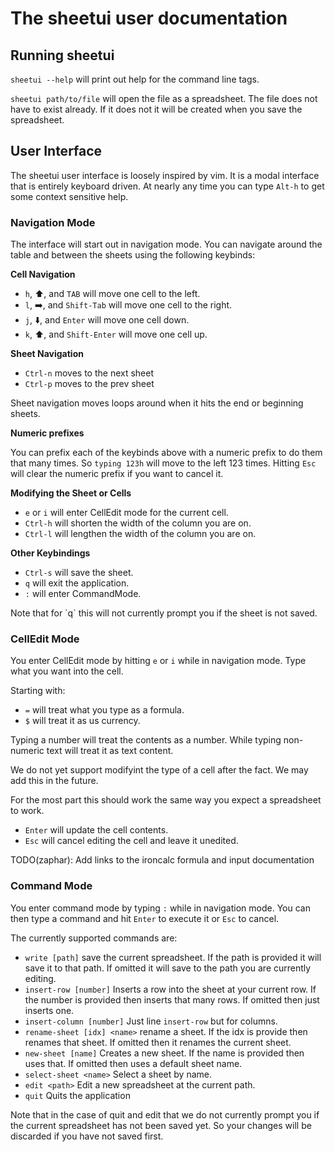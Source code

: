 # The sheetui user documentation

## Running sheetui

`sheetui --help` will print out help for the command line tags.

`sheetui path/to/file` will open the file as a spreadsheet. The file does not have to exist already. If it does not it will be created when you save the spreadsheet.

## User Interface

The sheetui user interface is loosely inspired by vim. It is a modal interface that is entirely keyboard driven. At nearly any time you can type `Alt-h` to get some context sensitive help.

### Navigation Mode

The interface will start out in navigation mode. You can navigate around the table and between the sheets using the following keybinds:

**Cell Navigation**

* `h`, ⬆️, and `TAB` will move one cell to the left.
* `l`, ➡️, and `Shift-Tab` will move one cell to the right.
* `j`, ⬇️, and `Enter` will move one cell down.
* `k`, ⬆️, and `Shift-Enter` will move one cell up.

**Sheet Navigation**

* `Ctrl-n` moves to the next sheet
* `Ctrl-p` moves to the prev sheet

Sheet navigation moves loops around when it hits the end or beginning sheets.

**Numeric prefixes**

You can prefix each of the keybinds above with a numeric prefix to do them that many times. So `typing 123h` will move to the left 123 times. Hitting `Esc` will clear the numeric prefix if you want to cancel it.

**Modifying the Sheet or Cells**

* `e` or `i` will enter CellEdit mode for the current cell.
* `Ctrl-h` will shorten the width of the column you are on.
* `Ctrl-l` will lengthen the width of the column you are on.

**Other Keybindings**

* `Ctrl-s` will save the sheet.
* `q` will exit the application.
* `:` will enter CommandMode.
 
<aside>Note that for `q` this will not currently prompt you if the sheet is not saved.</aside>

### CellEdit Mode

You enter CellEdit mode by hitting `e` or `i` while in navigation mode. Type what you want into the cell.

Starting with:

* `=` will treat what you type as a formula.
* `$` will treat it as us currency.

Typing a number will treat the contents as a number. While typing non-numeric text will treat it as text content. <aside>We do not yet support modifyint the type of a cell after the fact. We may add this in the future.</aside>

For the most part this should work the same way you expect a spreadsheet to work.

* `Enter` will update the cell contents.
* `Esc` will cancel editing the cell and leave it unedited.

<aside>TODO(zaphar): Add links to the ironcalc formula and input documentation</aside>

### Command Mode

You enter command mode by typing `:` while in navigation mode. You can then type a command and hit `Enter` to execute it or `Esc` to cancel.

The currently supported commands are:

* `write [path]` save the current spreadsheet. If the path is provided it will save it to that path. If omitted it will save to the path you are currently editing.
* `insert-row [number]` Inserts a row into the sheet at your current row. If the number is provided then inserts that many rows. If omitted then just inserts one.
* `insert-column [number]` Just line `insert-row` but for columns.
* `rename-sheet [idx] <name>` rename a sheet. If the idx is provide then renames that sheet. If omitted then it renames the current sheet.
* `new-sheet [name]` Creates a new sheet. If the name is provided then uses that. If omitted then uses a default sheet name.
* `select-sheet <name>` Select a sheet by name.
* `edit <path>` Edit a new spreadsheet at the current path. 
* `quit` Quits the application

<aside>Note that in the case of quit and edit that we do not currently prompt you if the current spreadsheet has not been saved yet. So your changes will be discarded if you have not saved first.</aside>
